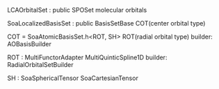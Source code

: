 LCAOrbitalSet : public SPOSet
    molecular orbitals

SoaLocalizedBasisSet<COT> : public BasisSetBase
    COT(center orbital type)

COT = SoaAtomicBasisSet.h<ROT, SH>
    ROT(radial orbital type)
    builder: AOBasisBuilder

ROT : MultiFunctorAdapter MultiQuinticSpline1D
    builder: RadialOrbitalSetBuilder

SH : SoaSphericalTensor SoaCartesianTensor
